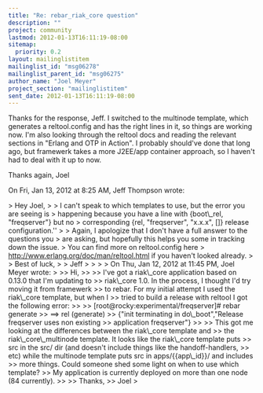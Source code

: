 ```yaml
---
title: "Re: rebar_riak_core question"
description: ""
project: community
lastmod: 2012-01-13T16:11:19-08:00
sitemap:
  priority: 0.2
layout: mailinglistitem
mailinglist_id: "msg06278"
mailinglist_parent_id: "msg06275"
author_name: "Joel Meyer"
project_section: "mailinglistitem"
sent_date: 2012-01-13T16:11:19-08:00
---
```



Thanks for the response, Jeff. I switched to the multinode template, which
generates a reltool.config and has the right lines in it, so things are
working now. I'm also looking through the reltool docs and reading the
relevant sections in "Erlang and OTP in Action". I probably should've done
that long ago, but framewerk takes a more J2EE/app container approach, so I
haven't had to deal with it up to now.

Thanks again,
Joel

On Fri, Jan 13, 2012 at 8:25 AM, Jeff Thompson  wrote:

&gt; Hey Joel,
&gt;
&gt; I can't speak to which templates to use, but the error you are seeing is
&gt; happening because you have a line with {boot\\_rel, "freqserver"} but no
&gt; corresponding {rel, "freqserver", "x.x.x", []} release configuration.''
&gt;
&gt; Again, I apologize that I don't have a full answer to the questions you
&gt; are asking, but hopefully this helps you some in tracking down the issue.
&gt; You can find more on reltool.config here
&gt; http://www.erlang.org/doc/man/reltool.html if you haven't looked already.
&gt;
&gt; Best of luck,
&gt;
&gt; Jeff
&gt;
&gt;
&gt;
&gt; On Thu, Jan 12, 2012 at 11:45 PM, Joel Meyer  wrote:
&gt;
&gt;&gt; Hi,
&gt;&gt;
&gt;&gt; I've got a riak\\_core application based on 0.13.0 that I'm updating to
&gt;&gt; riak\\_core 1.0. In the process, I thought I'd try moving it from framewerk
&gt;&gt; to rebar. For my initial attempt I used the riak\\_core template, but when I
&gt;&gt; tried to build a release with reltool I got the following error:
&gt;&gt;
&gt;&gt; [root@rocky:experimental/freqserver]# rebar generate
&gt;&gt; ==&gt; rel (generate)
&gt;&gt; {"init terminating in do\\_boot","Release freqserver uses non existing
&gt;&gt; application freqserver"}
&gt;&gt;
&gt;&gt; This got me looking at the differences between the riak\\_core template and
&gt;&gt; the riak\\_core\\_multinode template. It looks like the riak\\_core template puts
&gt;&gt; src in the src/ dir (and doesn't include things like the handoff-handlers,
&gt;&gt; etc) while the multinode template puts src in apps/{{app\\_id}}/ and includes
&gt;&gt; more things. Could someone shed some light on when to use which template?
&gt;&gt; My application is currently deployed on more than one node (84 currently).
&gt;&gt;
&gt;&gt; Thanks,
&gt;&gt; Joel
&gt;
